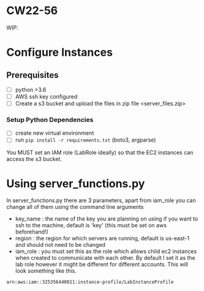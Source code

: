 # CW22-56

WIP:

# Configure Instances

## Prerequisites

- [ ] python >3.6
- [ ] AWS ssh key configured
- [ ] Create a s3 bucket and upload the files in zip file <server_files.zip>

### Setup Python Dependencies

- [ ] create new virtual environment
- [ ] run `pip install -r requirements.txt` (boto3, argparse)

You MUST set an IAM role (LabRole ideally) so that the EC2 instances can access the s3 bucket.

# Using server_functions.py

In server_functions.py there are 3 parameters, apart from iam_role you can change all of them using the command line arguments
- key_name : the name of the key you are planning on using if you want to ssh to the machine, default is 'key' (this must be set on aws beforehand!)
- region : the region for which servers are running, default is us-east-1 and should not need to be changed
- iam_role : you must set this as the role which allows child ec2 instances when created to communicate with each other. By default I set it as the lab role however it might be different for different accounts. This will look something like this.
```
arn:aws:iam::325356440011:instance-profile/LabInstanceProfile
```
